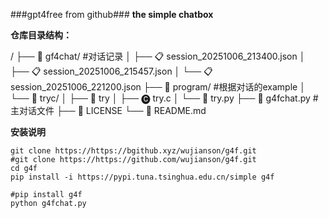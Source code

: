 ###gpt4free from github###
**the simple chatbox**



<!-- DIRECTORY_TREE_START -->

**仓库目录结构：**

/
├── 📁 gf4chat/ #对话记录
│   ├── 📋 session_20251006_213400.json
│   ├── 📋 session_20251006_215457.json
│   └── 📋 session_20251006_221200.json
├── 📁 program/ #根据对话的example
│   └── 📁 tryc/
│       ├── 📄 try
│       ├── 🅒 try.c
│       └── 🐍 try.py
├── 🐍 g4fchat.py #主对话文件
├── 📄 LICENSE
└── 📖 README.md

<!-- DIRECTORY_TREE_END -->
**安装说明**
```shell
git clone https://https://bgithub.xyz/wujianson/g4f.git
#git clone https://https://github.com/wujianson/g4f.git
cd g4f
pip install -i https://pypi.tuna.tsinghua.edu.cn/simple g4f

#pip install g4f
python g4fchat.py
```

